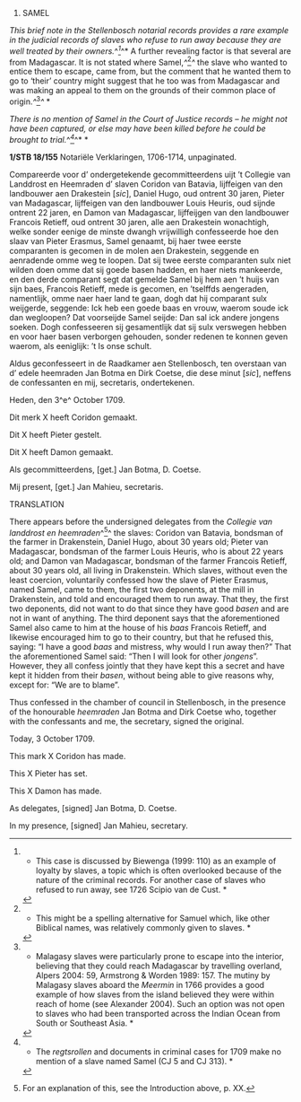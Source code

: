 1.  SAMEL

*This brief note in the Stellenbosch notarial records provides a rare
example in the judicial records of slaves who refuse to run away because
they are well treated by their owners.*^*[^1]*^* A further revealing
factor is that several are from Madagascar. It is not stated where
Samel,*^*[^2]*^* the slave who wanted to entice them to escape, came
from, but the comment that he wanted them to go to ‘their’ country might
suggest that he too was from Madagascar and was making an appeal to them
on the grounds of their common place of origin.*^*[^3]*^* *

*There is no mention of Samel in the Court of Justice records – he might
not have been captured, or else may have been killed before he could be
brought to trial.*^*[^4]*^* *

**1/STB 18/155** Notariële Verklaringen, 1706-1714, unpaginated.

Compareerde voor d’ ondergetekende gecommitteerdens uijt ’t Collegie van
Landdrost en Heemraden d’ slaven Coridon van Batavia, lijffeigen van den
landbouwer aen Drakestein \[*sic*\], Daniel Hugo, oud ontrent 30 jaren,
Pieter van Madagascar, lijffeigen van den landbouwer Louis Heuris, oud
sijnde ontrent 22 jaren, en Damon van Madagascar, lijffeijgen van den
landbouwer Francois Retieff, oud ontrent 30 jaren, alle aen Drakestein
wonachtigh, welke sonder eenige de minste dwangh vrijwilligh
confesseerde hoe den slaav van Pieter Erasmus, Samel genaamt, bij haer
twee eerste comparanten is gecomen in de molen aen Drakestein, seggende
en aenradende omme weg te loopen. Dat sij twee eerste comparanten sulx
niet wilden doen omme dat sij goede basen hadden, en haer niets
mankeerde, en den derde comparant segt dat gemelde Samel bij hem aen ’t
huijs van sijn baes, Francois Retieff, mede is gecomen, en ’tselffds
aengeraden, namentlijk, omme naer haer land te gaan, dogh dat hij
comparant sulx weijgerde, seggende: Ick heb een goede baas en vrouw,
waerom soude ick dan wegloopen? Dat voorseijde Samel seijde: Dan sal ick
andere jongens soeken. Dogh confesseeren sij gesamentlijk dat sij sulx
verswegen hebben en voor haer basen verborgen gehouden, sonder redenen
te konnen geven waerom, als eeniglijk: ’t Is onse schult.

Aldus geconfesseert in de Raadkamer aen Stellenbosch, ten overstaan van
d’ edele heemraden Jan Botma en Dirk Coetse, die dese minut \[*sic*\],
neffens de confessanten en mij, secretaris, ondertekenen.

Heden, den 3^e^ October 1709.

Dit merk X heeft Coridon gemaakt.

Dit X heeft Pieter gestelt.

Dit X heeft Damon gemaakt.

Als gecommitteerdens, \[get.\] Jan Botma, D. Coetse.

Mij present, \[get.\] Jan Mahieu, secretaris.

TRANSLATION

There appears before the undersigned delegates from the *Collegie van
landdrost en heemraden*^[^5]^ the slaves: Coridon van Batavia, bondsman
of the farmer in Drakenstein, Daniel Hugo, about 30 years old; Pieter
van Madagascar, bondsman of the farmer Louis Heuris, who is about 22
years old; and Damon van Madagascar, bondsman of the farmer Francois
Retieff, about 30 years old, all living in Drakenstein. Which slaves,
without even the least coercion, voluntarily confessed how the slave of
Pieter Erasmus, named Samel, came to them, the first two deponents, at
the mill in Drakenstein, and told and encouraged them to run away. That
they, the first two deponents, did not want to do that since they have
good *basen* and are not in want of anything. The third deponent says
that the aforementioned Samel also came to him at the house of his
*baas* Francois Retieff, and likewise encouraged him to go to their
country, but that he refused this, saying: “I have a good *baas* and
mistress, why would I run away then?” That the aforementioned Samel
said: “Then I will look for other *jongens*”. However, they all confess
jointly that they have kept this a secret and have kept it hidden from
their *basen*, without being able to give reasons why, except for: “We
are to blame”.

Thus confessed in the chamber of council in Stellenbosch, in the
presence of the honourable *heemraden* Jan Botma and Dirk Coetse who,
together with the confessants and me, the secretary, signed the
original.

Today, 3 October 1709.

This mark X Coridon has made.

This X Pieter has set.

This X Damon has made.

As delegates, \[signed\] Jan Botma, D. Coetse.

In my presence, \[signed\] Jan Mahieu, secretary.

[^1]: * This case is discussed by Biewenga (1999: 110) as an example of
    loyalty by slaves, a topic which is often overlooked because of the
    nature of the criminal records. For another case of slaves who
    refused to run away, see 1726 Scipio van de Cust. *

[^2]: * This might be a spelling alternative for Samuel which, like
    other Biblical names, was relatively commonly given to slaves. *

[^3]: * Malagasy slaves were particularly prone to escape into the
    interior, believing that they could reach Madagascar by travelling
    overland, Alpers 2004: 59, Armstrong & Worden 1989: 157. The mutiny
    by Malagasy slaves aboard the *Meermin* in 1766 provides a good
    example of how slaves from the island believed they were within
    reach of home (see Alexander 2004). Such an option was not open to
    slaves who had been transported across the Indian Ocean from South
    or Southeast Asia. *

[^4]: * The *regtsrollen* and documents in criminal cases for 1709 make
    no mention of a slave named Samel (CJ 5 and CJ 313). *

[^5]:  For an explanation of this, see the Introduction above, p. XX.
